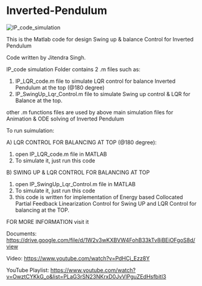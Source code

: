 # Inverted-Pendulum

![IP_code_simulation](https://user-images.githubusercontent.com/88198964/127679261-1982b59d-c239-44f1-b1dc-bf42f00caeeb.gif)

This is the Matlab code for design Swing up & balance Control for Inverted Pendulum

Code written by Jitendra Singh.

IP_code simulation Folder contains 2 .m files such as:
 1. IP_LQR_code.m file to simulate LQR control for balance Inverted Pendulum at the top (@180 degree)
 2. IP_SwingUp_Lqr_Control.m file to simulate Swing up control & LQR for Balance at the top.
 
other .m functions files are used by above main simulation files for Animation & ODE solving of Inverted Pendulum

To run suimulation:

A) LQR CONTROL FOR BALANCING AT TOP (@180 degree):
1. open IP_LQR_code.m file in MATLAB
2. To simulate it, just run this code

B) SWING UP & LQR CONTROL FOR BALANCING AT TOP
1. open IP_SwingUp_Lqr_Control.m file in MATLAB
2. To simulate it, just run this code
3. this code is written for implementation of Energy based Collocated Partial Feedback Linearization Control for 
Swing UP and LQR Control for balancing at the TOP.

FOR MORE INFORMATION
visit it

Documents: https://drive.google.com/file/d/1W2v3wKXBVW4FohB33kTv8iBEiOFgoS8d/view

Video: https://www.youtube.com/watch?v=PdHCj_Ezz8Y

YouTube Playlist: https://www.youtube.com/watch?v=OwztCYKkG_o&list=PLaG3rSN23NKrxD0JvVlPguZEdHsfbitl3
